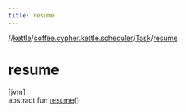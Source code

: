```yaml
---
title: resume
---
```

//[kettle](../../../index.html)/[coffee.cypher.kettle.scheduler](../index.html)/[Task](index.html)/[resume](resume.html)



# resume



[jvm]\
abstract fun [resume](resume.html)()




